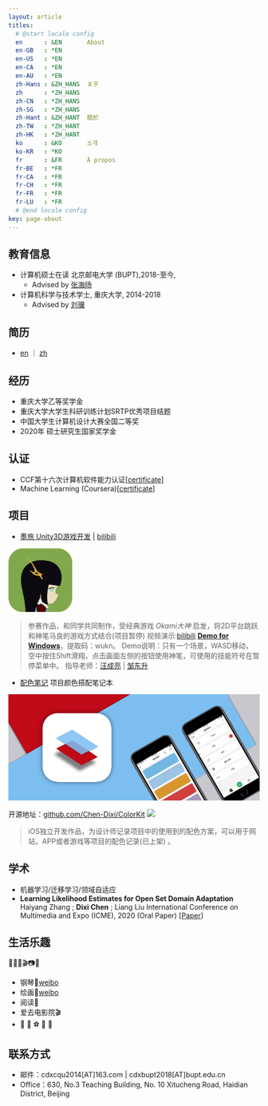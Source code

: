 ```yaml
---
layout: article
titles:
  # @start locale config
  en      : &EN       About
  en-GB   : *EN
  en-US   : *EN
  en-CA   : *EN
  en-AU   : *EN
  zh-Hans : &ZH_HANS  关于
  zh      : *ZH_HANS
  zh-CN   : *ZH_HANS
  zh-SG   : *ZH_HANS
  zh-Hant : &ZH_HANT  關於
  zh-TW   : *ZH_HANT
  zh-HK   : *ZH_HANT
  ko      : &KO       소개
  ko-KR   : *KO
  fr      : &FR       À propos
  fr-BE   : *FR
  fr-CA   : *FR
  fr-CH   : *FR
  fr-FR   : *FR
  fr-LU   : *FR
  # @end locale config
key: page-about
---
```


## 教育信息

- 计算机硕士在读 北京邮电大学 (BUPT),2018-至今, 
  - Advised by [张海旸](https://scs.bupt.edu.cn/info/1101/1368.htm)
- 计算机科学与技术学士, 重庆大学, 2014-2018
  - Advised by [刘骥](http://www.cs.cqu.edu.cn/info/1275/3902.htm)

## 简历
- [en](/assets/%E9%99%88%E5%B8%9D%E7%BE%B2-CV-en.pdf) ｜ [zh](/assets/%E9%99%88%E5%B8%9D%E7%BE%B2-CV-zh.pdf)

## 经历
- 重庆大学乙等奖学金
- 重庆大学大学生科研训练计划SRTP优秀项目结题
- 中国大学生计算机设计大赛全国二等奖
- 2020年 硕士研究生国家奖学金

## 认证
- CCF第十六次计算机软件能力认证[[certificate](/assets/CCF.png)]
- Machine Learning (Coursera)[[certificate](/assets/CourseraDUK49TMN2ZNS.pdf)]

## 项目

- [墨旅 Unity3D游戏开发](https://indienova.com/g/inkpower) | [bilibili](https://www.bilibili.com/video/av91933111)

<img with=100 src='/assets/icon_inkpower.png'>

>参赛作品，和同学共同制作，受经典游戏 *Okami大神* 启发，将2D平台跳跃和神笔马良的游戏方式结合(项目暂停) 视频演示:[bilibili](https://www.bilibili.com/video/av91933111)
[**Demo for Windows**](https://pan.baidu.com/s/1uWt7gUL3zNkafQa8RLcoHg)，提取码：wukn。
Demo说明：只有一个场景，WASD移动，空中按住Shift滑翔，点击画面左侧的按钮使用神笔，可使用的技能符号在暂停菜单中。
指导老师：[汪成亮](http://www.cs.cqu.edu.cn/info/1275/3817.htm) | [邹东升](http://www.cs.cqu.edu.cn/info/1275/3909.htm)

- [配色笔记](https://itunes.apple.com/cn/app/id1422973826) 项目颜色搭配笔记本

<img with=100 src='/assets/icon_colourNote.png'>

开源地址：[github.com/Chen-Dixi/ColorKit](https://github.com/Chen-Dixi/ColorKit)    ![](https://img.shields.io/github/stars/chen-dixi/colorkit.svg?style=social)

>iOS独立开发作品，为设计师记录项目中的使用到的配色方案，可以用于网站，APP或者游戏等项目的配色记录(已上架) 。


## 学术
- 机器学习/迁移学习/领域自适应
- **Learning Likelihood Estimates for Open Set Domain Adaptation**
Haiyang Zhang ; **Dixi Chen** ; Liang Liu
International Conference on Multimedia and Expo (ICME), 2020 (Oral Paper)
[[Paper](https://ieeexplore.ieee.org/document/9102713)]

## 生活乐趣
🏸️🎹🎵🎬📷
- 钢琴🎵[weibo](https://weibo.com/tv/v/Isty882F7?fid=1034:4467867056275483)
- 绘画🎨[weibo](https://photo.weibo.com/2626263585/wbphotos/large/mid/4444240257643142/pid/9c899a21ly1g9obbk01iij21kw16oe81)
- 阅读📖
- 爱去电影院🎬
- 🏸️ 🎱 ⚽️ 🏃 🐶

## 联系方式
- 邮件：cdxcqu2014[AT]163.com | cdxbupt2018[AT]bupt.edu.cn
- Office：630, No.3 Teaching Building, No. 10 Xitucheng Road, Haidian District, Beijing